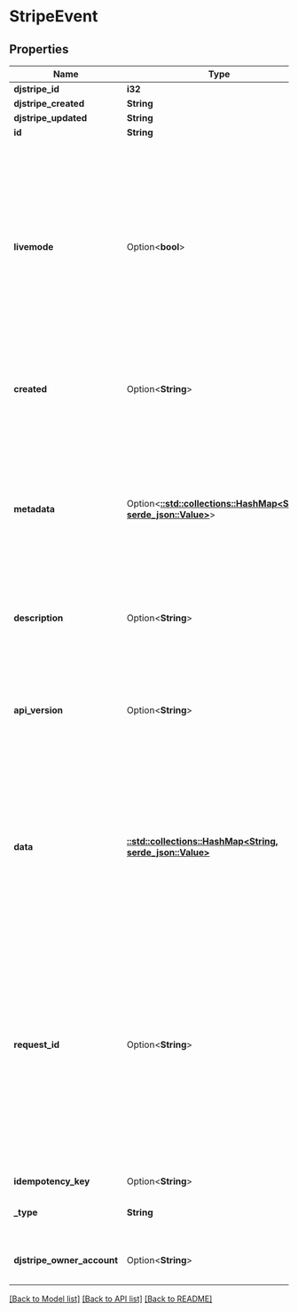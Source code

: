# StripeEvent

## Properties

Name | Type | Description | Notes
------------ | ------------- | ------------- | -------------
**djstripe_id** | **i32** |  | [readonly]
**djstripe_created** | **String** |  | [readonly]
**djstripe_updated** | **String** |  | [readonly]
**id** | **String** |  | 
**livemode** | Option<**bool**> | Null here indicates that the livemode status is unknown or was previously unrecorded. Otherwise, this field indicates whether this record comes from Stripe test mode or live mode operation. | [optional]
**created** | Option<**String**> | The datetime this object was created in stripe. | [optional]
**metadata** | Option<[**::std::collections::HashMap<String, serde_json::Value>**](serde_json::Value.md)> | A set of key/value pairs that you can attach to an object. It can be useful for storing additional information about an object in a structured format. | [optional]
**description** | Option<**String**> | A description of this object. | [optional]
**api_version** | Option<**String**> | the API version at which the event data was rendered. Blank for old entries only, all new entries will have this value | [optional]
**data** | [**::std::collections::HashMap<String, serde_json::Value>**](serde_json::Value.md) | data received at webhook. data should be considered to be garbage until validity check is run and valid flag is set | 
**request_id** | Option<**String**> | Information about the request that triggered this event, for traceability purposes. If empty string then this is an old entry without that data. If Null then this is not an old entry, but a Stripe 'automated' event with no associated request. | [optional]
**idempotency_key** | Option<**String**> |  | [optional]
**_type** | **String** | Stripe's event description code | 
**djstripe_owner_account** | Option<**String**> | The Stripe Account this object belongs to. | [optional]

[[Back to Model list]](../README.md#documentation-for-models) [[Back to API list]](../README.md#documentation-for-api-endpoints) [[Back to README]](../README.md)



